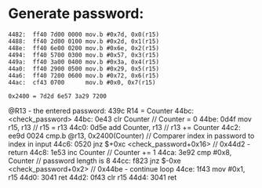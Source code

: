 
# Generate password:
	4482:  ff40 7d00 0000 mov.b	#0x7d, 0x0(r15)
	4488:  ff40 2d00 0100 mov.b	#0x2d, 0x1(r15)
	448e:  ff40 6e00 0200 mov.b	#0x6e, 0x2(r15)
	4494:  ff40 5700 0300 mov.b	#0x57, 0x3(r15)
	449a:  ff40 3a00 0400 mov.b	#0x3a, 0x4(r15)
	44a0:  ff40 2900 0500 mov.b	#0x29, 0x5(r15)
	44a6:  ff40 7200 0600 mov.b	#0x72, 0x6(r15)
	44ac:  cf43 0700      mov.b	#0x0, 0x7(r15)
	
	0x2400 = 7d2d 6e57 3a29 7200

@R13 - the entered password: 439c
R14 = Counter
44bc: <check_password>
44bc:  0e43           clr	Counter       // Counter = 0
44be:  0d4f           mov	r15, r13  // r15 = r13
44c0:  0d5e           add	Counter, r13  // r13 += Counter
44c2:  ee9d 0024      cmp.b	@r13, 0x2400(Counter) // Comparer index in password to index in input
44c6:  0520           jnz	$+0xc <check_password+0x16> // 0x44d2 - return
44c8:  1e53           inc	Counter // Counter += 1
44ca:  3e92           cmp	#0x8, Counter // password length is 8
44cc:  f823           jnz	$-0xe <check_password+0x2> // 0x44be - continue loop
44ce:  1f43           mov	#0x1, r15
44d0:  3041           ret
44d2:  0f43           clr	r15
44d4:  3041           ret